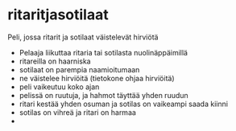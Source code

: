# ritaritjasotilaat
Peli, jossa ritarit ja sotilaat väistelevät hirviötä

- Pelaaja liikuttaa ritaria tai sotilasta nuolinäppäimillä
- ritareilla on haarniska
- sotilaat on parempia naamioitumaan
- ne väistelee hirviöitä (tietokone ohjaa hirviöitä)
- peli vaikeutuu koko ajan
- pelissä on ruutuja, ja hahmot täyttää yhden ruudun
- ritari kestää yhden osuman ja sotilas on vaikeampi saada kiinni
- sotilas on vihreä ja ritari on harmaa
- 
